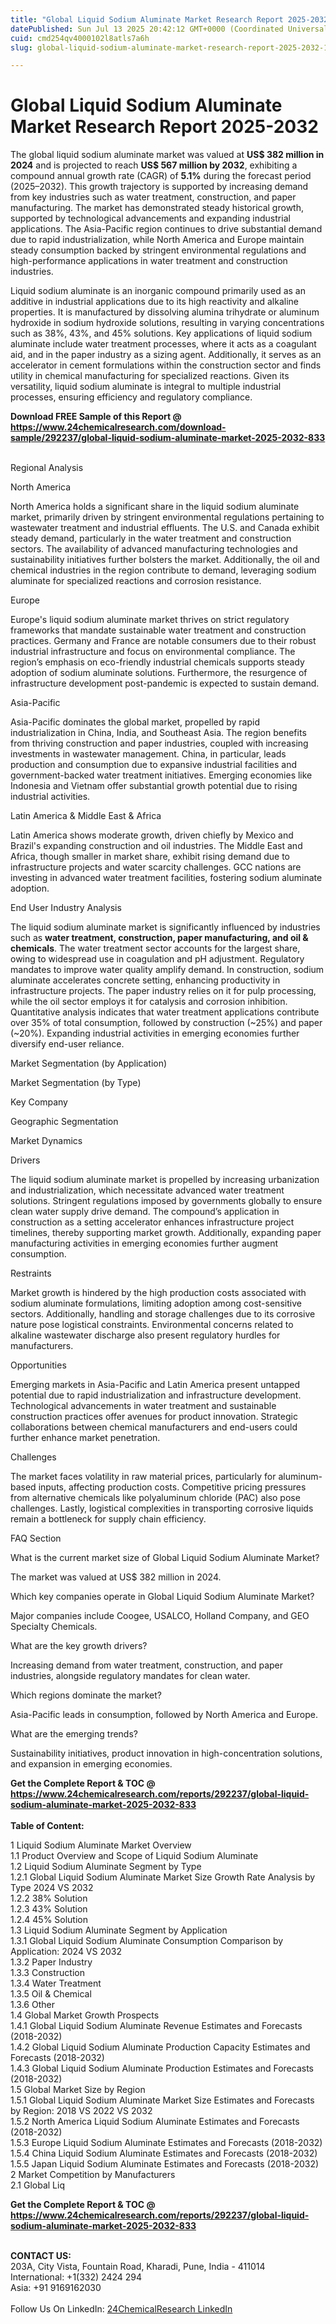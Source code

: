 ```yaml
---
title: "Global Liquid Sodium Aluminate Market Research Report 2025-2032"
datePublished: Sun Jul 13 2025 20:42:12 GMT+0000 (Coordinated Universal Time)
cuid: cmd254qv4000102l8atls7a6h
slug: global-liquid-sodium-aluminate-market-research-report-2025-2032-1-1

---
```


# Global Liquid Sodium Aluminate Market Research Report 2025-2032

<p>The global liquid sodium aluminate market was valued at <strong>US$ 382 million in 2024</strong> and is projected to reach <strong>US$ 567 million by 2032</strong>, exhibiting a compound annual growth rate (CAGR) of <strong>5.1%</strong> during the forecast period (2025–2032). This growth trajectory is supported by increasing demand from key industries such as water treatment, construction, and paper manufacturing. The market has demonstrated steady historical growth, supported by technological advancements and expanding industrial applications. The Asia-Pacific region continues to drive substantial demand due to rapid industrialization, while North America and Europe maintain steady consumption backed by stringent environmental regulations and high-performance applications in water treatment and construction industries.</p><p>
</p><p>Liquid sodium aluminate is an inorganic compound primarily used as an additive in industrial applications due to its high reactivity and alkaline properties. It is manufactured by dissolving alumina trihydrate or aluminum hydroxide in sodium hydroxide solutions, resulting in varying concentrations such as 38%, 43%, and 45% solutions. Key applications of liquid sodium aluminate include water treatment processes, where it acts as a coagulant aid, and in the paper industry as a sizing agent. Additionally, it serves as an accelerator in cement formulations within the construction sector and finds utility in chemical manufacturing for specialized reactions. Given its versatility, liquid sodium aluminate is integral to multiple industrial processes, ensuring efficiency and regulatory compliance.</p><div><b>Download FREE Sample of this Report @ 
            <a href="https://www.24chemicalresearch.com/download-sample/292237/global-liquid-sodium-aluminate-market-2025-2032-833">
            https://www.24chemicalresearch.com/download-sample/292237/global-liquid-sodium-aluminate-market-2025-2032-833</a></b></div><br><p>
Regional Analysis</p><p>
North America</p><p>
</p><p>North America holds a significant share in the liquid sodium aluminate market, primarily driven by stringent environmental regulations pertaining to wastewater treatment and industrial effluents. The U.S. and Canada exhibit steady demand, particularly in the water treatment and construction sectors. The availability of advanced manufacturing technologies and sustainability initiatives further bolsters the market. Additionally, the oil and chemical industries in the region contribute to demand, leveraging sodium aluminate for specialized reactions and corrosion resistance.</p><p>
Europe</p><p>
</p><p>Europe's liquid sodium aluminate market thrives on strict regulatory frameworks that mandate sustainable water treatment and construction practices. Germany and France are notable consumers due to their robust industrial infrastructure and focus on environmental compliance. The region’s emphasis on eco-friendly industrial chemicals supports steady adoption of sodium aluminate solutions. Furthermore, the resurgence of infrastructure development post-pandemic is expected to sustain demand.</p><p>
Asia-Pacific</p><p>
</p><p>Asia-Pacific dominates the global market, propelled by rapid industrialization in China, India, and Southeast Asia. The region benefits from thriving construction and paper industries, coupled with increasing investments in wastewater management. China, in particular, leads production and consumption due to expansive industrial facilities and government-backed water treatment initiatives. Emerging economies like Indonesia and Vietnam offer substantial growth potential due to rising industrial activities.</p><p>
Latin America &amp; Middle East &amp; Africa</p><p>
</p><p>Latin America shows moderate growth, driven chiefly by Mexico and Brazil's expanding construction and oil industries. The Middle East and Africa, though smaller in market share, exhibit rising demand due to infrastructure projects and water scarcity challenges. GCC nations are investing in advanced water treatment facilities, fostering sodium aluminate adoption.</p><p>
End User Industry Analysis</p><p>
</p><p>The liquid sodium aluminate market is significantly influenced by industries such as <strong>water treatment, construction, paper manufacturing, and oil &amp; chemicals</strong>. The water treatment sector accounts for the largest share, owing to widespread use in coagulation and pH adjustment. Regulatory mandates to improve water quality amplify demand. In construction, sodium aluminate accelerates concrete setting, enhancing productivity in infrastructure projects. The paper industry relies on it for pulp processing, while the oil sector employs it for catalysis and corrosion inhibition. Quantitative analysis indicates that water treatment applications contribute over 35% of total consumption, followed by construction (~25%) and paper (~20%). Expanding industrial activities in emerging economies further diversify end-user reliance.</p><p>
Market Segmentation (by Application)</p><p>
</p><p>
Market Segmentation (by Type)</p><p>
</p><p>
Key Company</p><p>
</p><p>
Geographic Segmentation</p><p>
</p><p>
Market Dynamics</p><p>
Drivers</p><p>
</p><p>The liquid sodium aluminate market is propelled by increasing urbanization and industrialization, which necessitate advanced water treatment solutions. Stringent regulations imposed by governments globally to ensure clean water supply drive demand. The compound’s application in construction as a setting accelerator enhances infrastructure project timelines, thereby supporting market growth. Additionally, expanding paper manufacturing activities in emerging economies further augment consumption.</p><p>
Restraints</p><p>
</p><p>Market growth is hindered by the high production costs associated with sodium aluminate formulations, limiting adoption among cost-sensitive sectors. Additionally, handling and storage challenges due to its corrosive nature pose logistical constraints. Environmental concerns related to alkaline wastewater discharge also present regulatory hurdles for manufacturers.</p><p>
Opportunities</p><p>
</p><p>Emerging markets in Asia-Pacific and Latin America present untapped potential due to rapid industrialization and infrastructure development. Technological advancements in water treatment and sustainable construction practices offer avenues for product innovation. Strategic collaborations between chemical manufacturers and end-users could further enhance market penetration.</p><p>
Challenges</p><p>
</p><p>The market faces volatility in raw material prices, particularly for aluminum-based inputs, affecting production costs. Competitive pricing pressures from alternative chemicals like polyaluminum chloride (PAC) also pose challenges. Lastly, logistical complexities in transporting corrosive liquids remain a bottleneck for supply chain efficiency.</p><p>
FAQ Section</p><p>
What is the current market size of Global Liquid Sodium Aluminate Market?</p><p>
</p><p>The market was valued at US$ 382 million in 2024.</p><p>
Which key companies operate in Global Liquid Sodium Aluminate Market?</p><p>
</p><p>Major companies include Coogee, USALCO, Holland Company, and GEO Specialty Chemicals.</p><p>
What are the key growth drivers?</p><p>
</p><p>Increasing demand from water treatment, construction, and paper industries, alongside regulatory mandates for clean water.</p><p>
Which regions dominate the market?</p><p>
</p><p>Asia-Pacific leads in consumption, followed by North America and Europe.</p><p>
What are the emerging trends?</p><p>
</p><p>Sustainability initiatives, product innovation in high-concentration solutions, and expansion in emerging economies.</p>

<div><b>Get the Complete Report & TOC @ 
            <a href="https://www.24chemicalresearch.com/reports/292237/global-liquid-sodium-aluminate-market-2025-2032-833">
            https://www.24chemicalresearch.com/reports/292237/global-liquid-sodium-aluminate-market-2025-2032-833</a></b></div><br>
            <b>Table of Content:</b><p>1 Liquid Sodium Aluminate Market Overview<br />
    1.1 Product Overview and Scope of Liquid Sodium Aluminate<br />
    1.2 Liquid Sodium Aluminate Segment by Type<br />
        1.2.1 Global Liquid Sodium Aluminate Market Size Growth Rate Analysis by Type 2024 VS 2032<br />
        1.2.2 38% Solution<br />
        1.2.3 43% Solution<br />
        1.2.4 45% Solution<br />
    1.3 Liquid Sodium Aluminate Segment by Application<br />
        1.3.1 Global Liquid Sodium Aluminate Consumption Comparison by Application: 2024 VS 2032<br />
        1.3.2 Paper Industry<br />
        1.3.3 Construction<br />
        1.3.4 Water Treatment<br />
        1.3.5 Oil & Chemical<br />
        1.3.6 Other<br />
    1.4 Global Market Growth Prospects<br />
        1.4.1 Global Liquid Sodium Aluminate Revenue Estimates and Forecasts (2018-2032)<br />
        1.4.2 Global Liquid Sodium Aluminate Production Capacity Estimates and Forecasts (2018-2032)<br />
        1.4.3 Global Liquid Sodium Aluminate Production Estimates and Forecasts (2018-2032)<br />
    1.5 Global Market Size by Region<br />
        1.5.1 Global Liquid Sodium Aluminate Market Size Estimates and Forecasts by Region: 2018 VS 2022 VS 2032<br />
        1.5.2 North America Liquid Sodium Aluminate Estimates and Forecasts (2018-2032)<br />
        1.5.3 Europe Liquid Sodium Aluminate Estimates and Forecasts (2018-2032)<br />
        1.5.4 China Liquid Sodium Aluminate Estimates and Forecasts (2018-2032)<br />
        1.5.5 Japan Liquid Sodium Aluminate Estimates and Forecasts (2018-2032)<br />
2 Market Competition by Manufacturers<br />
    2.1 Global Liq</p>

<div><b>Get the Complete Report & TOC @ 
            <a href="https://www.24chemicalresearch.com/reports/292237/global-liquid-sodium-aluminate-market-2025-2032-833">
            https://www.24chemicalresearch.com/reports/292237/global-liquid-sodium-aluminate-market-2025-2032-833</a></b></div><br>

<b>CONTACT US:</b><br>
            203A, City Vista, Fountain Road, Kharadi, Pune, India - 411014<br>
            International: +1(332) 2424 294<br>
            Asia: +91 9169162030 <br><br>
            Follow Us On LinkedIn: <a href="https://www.linkedin.com/company/24chemicalresearch/">24ChemicalResearch LinkedIn</a>